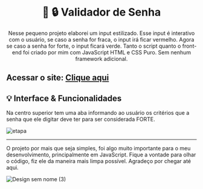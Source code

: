 <h1 align="center">🔴 🔒 Validador de Senha </h1>

<p align="center">Nesse pequeno projeto elaborei um input estilizado. Esse input é interativo com o usuário, se caso a senha for fraca, o input irá ficar vermelho. Agora se caso a senha for forte, o input ficará verde. Tanto o script quanto o front-end foi criado por mim com JavaScript HTML e CSS Puro. Sem nenhum framework adicional.</b></p>

## Acessar o site: [Clique aqui](https://devluizgustavo.github.io/gamejokenpo/)

<h2 allign="center">💡 Interface & Funcionalidades</h2>
<p>Na centro superior tem uma aba informando ao usuário os critérios que a senha que ele digitar deve ter para ser considerada FORTE.</p>

![etapa](https://github.com/devluizgustavo/gamejokenpo/assets/142704849/fbbe342b-cfe5-4570-8de9-942705873148)

<hr>

<p>O projeto por mais que seja simples, foi algo muito importante para o meu desenvolvimento, principalmente em JavaScript. Fique a vontade para olhar o código, fiz ele da maneira mais limpa possível. Agradeço por chegar até aqui.</p>

![Design sem nome (3)](https://github.com/devluizgustavo/gamejokenpo/assets/142704849/b0efcf8a-01b5-4acf-8877-a57f005b0bff)






